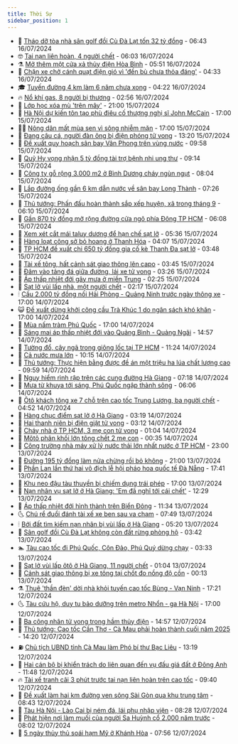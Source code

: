 ```yaml
---
title: Thời Sự
sidebar_position: 1
---
```


<!-- vnexpress-thoi-su:START -->
- 🦒 [Tháo dỡ tòa nhà sân golf đồi Cù Đà Lạt tốn 32 tỷ đồng](https://vnexpress.net/thao-do-toa-nha-san-golf-doi-cu-da-lat-ton-32-ty-dong-4770628.html) - 06:43 16/07/2024
- 🤓 [Tai nạn liên hoàn, 4 người chết](https://vnexpress.net/tai-nan-lien-hoan-4-nguoi-chet-4770612.html) - 06:03 16/07/2024
- ⚗️ [Mở thêm một cửa xả thủy điện Hòa Bình](https://vnexpress.net/mo-them-mot-cua-xa-thuy-dien-hoa-binh-4770604.html) - 05:51 16/07/2024
- 🌊 [Chặn xe chở cánh quạt điện gió vì &#39;đền bù chưa thỏa đáng&#39;](https://vnexpress.net/chan-xe-cho-canh-quat-dien-gio-vi-den-bu-chua-thoa-dang-4770483.html) - 04:33 16/07/2024
- 🎓 [Tuyến đường 4 km làm 6 năm chưa xong](https://vnexpress.net/tuyen-duong-4-km-lam-6-nam-chua-xong-4770291.html) - 04:22 16/07/2024
- 🔥 [Nổ khí gas, 8 người bị thương](https://vnexpress.net/no-khi-gas-8-nguoi-bi-thuong-4770510.html) - 02:56 16/07/2024
- 🦏 [Lớp học xóa mù &#39;trên mây&#39;](https://vnexpress.net/lop-hoc-xoa-mu-tren-may-4769915.html) - 21:00 15/07/2024
- 👺 [Hà Nội dự kiến tôn tạo phù điêu cố thượng nghị sĩ John McCain](https://vnexpress.net/ha-noi-du-kien-ton-tao-phu-dieu-co-thuong-nghi-si-john-mccain-4770384.html) - 17:00 15/07/2024
- 🧑‍🏫 [Nông dân mất mùa sen vì sông nhiễm mặn](https://vnexpress.net/nong-dan-mat-mua-sen-vi-song-nhiem-man-4770216.html) - 17:00 15/07/2024
- 🚦 [Đang câu cá, người đàn ông bị điện phóng tử vong](https://vnexpress.net/dang-cau-ca-nguoi-dan-ong-bi-dien-phong-tu-vong-4770380.html) - 13:20 15/07/2024
- 🎉 [Đề xuất quy hoạch sân bay Vân Phong trên vùng nước](https://vnexpress.net/de-xuat-quy-hoach-san-bay-van-phong-tren-vung-nuoc-4770314.html) - 09:58 15/07/2024
- 🦒 [Quỹ Hy vọng nhận 5 tỷ đồng tài trợ bệnh nhi ung thư](https://vnexpress.net/quy-hy-vong-nhan-5-ty-dong-tai-tro-benh-nhi-ung-thu-4769512.html) - 09:14 15/07/2024
- 🤗 [Công ty gỗ rộng 3.000 m2 ở Bình Dương cháy ngùn ngụt](https://vnexpress.net/cong-ty-go-rong-3-000-m2-o-binh-duong-chay-ngun-ngut-4770225.html) - 08:04 15/07/2024
- 💼 [Lắp đường ống gần 6 km dẫn nước về sân bay Long Thành](https://vnexpress.net/lap-duong-ong-gan-6-km-dan-nuoc-ve-san-bay-long-thanh-4770208.html) - 07:26 15/07/2024
- 🤩 [Thủ tướng: Phấn đấu hoàn thành sắp xếp huyện, xã trong tháng 9](https://vnexpress.net/thu-tuong-phan-dau-hoan-thanh-sap-xep-huyen-xa-trong-thang-9-4770184.html) - 06:10 15/07/2024
- 🤡 [Gần 870 tỷ đồng mở rộng đường cửa ngõ phía Đông TP HCM](https://vnexpress.net/gan-870-ty-dong-mo-rong-duong-cua-ngo-phia-dong-tp-hcm-4770192.html) - 06:08 15/07/2024
- 💯 [Xem xét cắt mái taluy dương để hạn chế sạt lở](https://vnexpress.net/xem-xet-cat-mai-taluy-duong-de-han-che-sat-lo-4770161.html) - 05:36 15/07/2024
- 👺 [Hàng loạt công sở bỏ hoang ở Thanh Hóa](https://vnexpress.net/hang-loat-cong-so-bo-hoang-o-thanh-hoa-4769630.html) - 04:07 15/07/2024
- 🌮 [TP HCM đề xuất chi 650 tỷ đồng gia cố kè Thanh Đa sạt lở](https://vnexpress.net/tp-hcm-de-xuat-chi-650-ty-dong-gia-co-ke-thanh-da-sat-lo-4770075.html) - 03:48 15/07/2024
- 🥸 [Tài xế tông, hất cảnh sát giao thông lên capo](https://vnexpress.net/tai-xe-tong-hat-canh-sat-giao-thong-len-capo-4770113.html) - 03:45 15/07/2024
- 🐻 [Đâm vào tảng đá giữa đường, lái xe tử vong](https://vnexpress.net/dam-vao-tang-da-giua-duong-lai-xe-tu-vong-4770084.html) - 03:26 15/07/2024
- 👀 [Áp thấp nhiệt đới gây mưa ở miền Trung](https://vnexpress.net/ap-thap-nhiet-doi-gay-mua-o-mien-trung-4770022.html) - 02:25 15/07/2024
- 🤔 [Sạt lở vùi lấp nhà, một người chết](https://vnexpress.net/sat-lo-vui-lap-nha-mot-nguoi-chet-4770041.html) - 02:17 15/07/2024
- 🕯 [Cầu 2.000 tỷ đồng nối Hải Phòng - Quảng Ninh trước ngày thông xe](https://vnexpress.net/cau-2-000-ty-dong-noi-hai-phong-quang-ninh-truoc-ngay-thong-xe-4769799.html) - 17:00 14/07/2024
- 😺 [Đề xuất dừng khởi công cầu Trà Khúc 1 do ngân sách khó khăn](https://vnexpress.net/de-xuat-dung-khoi-cong-cau-tra-khuc-1-do-ngan-sach-kho-khan-4769914.html) - 17:00 14/07/2024
- 🦆 [Mùa nấm tràm Phú Quốc](https://vnexpress.net/mua-nam-tram-phu-quoc-4767871.html) - 17:00 14/07/2024
- 🧰 [Sáng mai áp thấp nhiệt đới vào Quảng Bình - Quảng Ngãi](https://vnexpress.net/sang-mai-ap-thap-nhiet-doi-vao-quang-binh-quang-ngai-4769925.html) - 14:57 14/07/2024
- 🦍 [Tường đổ, cây ngã trong giông lốc tại TP HCM](https://vnexpress.net/tuong-do-cay-nga-trong-giong-loc-tai-tp-hcm-4769899.html) - 11:24 14/07/2024
- 🧰 [Cả nước mưa lớn](https://vnexpress.net/ca-nuoc-mua-lon-4769879.html) - 10:15 14/07/2024
- 💃 [Thủ tướng: Thực hiện bằng được đề án một triệu ha lúa chất lượng cao](https://vnexpress.net/thu-tuong-thuc-hien-bang-duoc-de-an-mot-trieu-ha-lua-chat-luong-cao-4769873.html) - 09:59 14/07/2024
- 🧰 [Nguy hiểm rình rập trên các cung đường Hà Giang](https://vnexpress.net/nguy-hiem-rinh-rap-tren-cac-cung-duong-ha-giang-4769813.html) - 07:18 14/07/2024
- 🚀 [Mưa từ khuya tới sáng, Phú Quốc ngập thành sông](https://vnexpress.net/mua-tu-khuya-toi-sang-phu-quoc-ngap-thanh-song-4769814.html) - 06:06 14/07/2024
- 🎊 [Ôtô khách tông xe 7 chỗ trên cao tốc Trung Lương, ba người chết](https://vnexpress.net/tai-nan-oto-khach-tren-cao-toc-trung-luong-3-nguoi-chet-4769809.html) - 04:52 14/07/2024
- 🤭 [​Hàng chục điểm sạt lở ở Hà Giang](https://vnexpress.net/hang-chuc-diem-sat-lo-o-ha-giang-4769736.html) - 03:19 14/07/2024
- 🤗 [Hai thanh niên bị điện giật tử vong](https://vnexpress.net/hai-thanh-nien-bi-dien-giat-tu-vong-4769758.html) - 03:12 14/07/2024
- 🌈 [Cháy nhà ở TP HCM, 3 mẹ con tử vong](https://vnexpress.net/chay-nha-o-tp-hcm-3-me-con-tu-vong-4769737.html) - 01:04 14/07/2024
- 🦣 [Môtô phân khối lớn tông chết 2 mẹ con](https://vnexpress.net/moto-phan-khoi-lon-tong-chet-2-me-con-4769730.html) - 00:35 14/07/2024
- 🎡 [Công trường nhà máy xử lý nước thải lớn nhất nước ở TP HCM](https://vnexpress.net/cong-truong-nha-may-xu-ly-nuoc-thai-lon-nhat-nuoc-o-tp-hcm-4769539.html) - 23:00 13/07/2024
- 🦏 [Đường 195 tỷ đồng làm nửa chừng rồi bỏ không](https://vnexpress.net/duong-195-ty-dong-lam-nua-chung-roi-bo-khong-4769259.html) - 21:00 13/07/2024
- 🎊 [Phần Lan lần thứ hai vô địch lễ hội pháo hoa quốc tế Đà Nẵng](https://vnexpress.net/phan-lan-lan-thu-hai-vo-dich-le-hoi-phao-hoa-quoc-te-da-nang-4769706.html) - 17:41 13/07/2024
- 🫶 [Khu neo đậu tàu thuyền bị chiếm dụng trái phép](https://vnexpress.net/khu-neo-dau-tau-thuyen-bi-chiem-dung-trai-phep-4769579.html) - 17:00 13/07/2024
- 🤔 [Nạn nhân vụ sạt lở ở Hà Giang: &#39;Em đã nghĩ tới cái chết&#39;](https://vnexpress.net/nan-nhan-vu-sat-lo-o-ha-giang-em-da-nghi-toi-cai-chet-4769650.html) - 12:29 13/07/2024
- 🤠 [Áp thấp nhiệt đới hình thành trên Biển Đông](https://vnexpress.net/ap-thap-nhiet-doi-hinh-thanh-tren-bien-dong-4769659.html) - 11:34 13/07/2024
- 🌜 [Chú rể đuổi đánh tài xế xe ben sau va chạm](https://vnexpress.net/chu-re-duoi-danh-tai-xe-xe-ben-sau-va-cham-4769617.html) - 07:49 13/07/2024
- 🕯 [Bới đất tìm kiếm nạn nhân bị vùi lấp ở Hà Giang](https://vnexpress.net/boi-dat-tim-kiem-nan-nhan-bi-vui-lap-o-ha-giang-4769557.html) - 05:20 13/07/2024
- 🤔 [Sân golf đồi Cù Đà Lạt không còn đất rừng phòng hộ](https://vnexpress.net/doi-cu-da-lat-san-golf-doi-cu-4769445.html) - 03:42 13/07/2024
- 🏊 [Tàu cao tốc đi Phú Quốc, Côn Đảo, Phú Quý dừng chạy](https://vnexpress.net/tau-cao-toc-di-phu-quoc-con-dao-phu-quy-dung-chay-4769545.html) - 03:33 13/07/2024
- 🌮 [Sạt lở vùi lấp ôtô ở Hà Giang, 11 người chết](https://vnexpress.net/sat-lo-vui-xe-16-cho-8-nguoi-chet-4769474-tong-thuat.html) - 01:04 13/07/2024
- 🫣 [Cảnh sát giao thông bị xe tông tại chốt đo nồng độ cồn](https://vnexpress.net/canh-sat-giao-thong-bi-xe-tong-tai-chot-do-nong-do-con-4769460.html) - 00:13 13/07/2024
- ⚗️ [Thuê &#39;thần đèn&#39; dời nhà khỏi tuyến cao tốc Bùng - Vạn Ninh](https://vnexpress.net/thue-than-den-doi-nha-khoi-tuyen-cao-toc-bung-van-ninh-4769328.html) - 17:21 12/07/2024
- 🌜 [Tàu cứu hộ, duy tu bảo dưỡng trên metro Nhổn - ga Hà Nội](https://vnexpress.net/tau-cuu-ho-duy-tu-bao-duong-tren-metro-nhon-ga-ha-noi-4768821.html) - 17:00 12/07/2024
- 🌁 [Ba công nhân tử vong trong hầm thủy điện](https://vnexpress.net/ba-cong-nhan-tu-vong-trong-ham-thuy-dien-4769429.html) - 14:57 12/07/2024
- 🐲 [Thủ tướng: Cao tốc Cần Thơ - Cà Mau phải hoàn thành cuối năm 2025](https://vnexpress.net/thu-tuong-cao-toc-can-tho-ca-mau-phai-hoan-thanh-cuoi-nam-2025-4769428.html) - 14:20 12/07/2024
- ⛽️ [Chủ tịch UBND tỉnh Cà Mau làm Phó bí thư Bạc Liêu](https://vnexpress.net/chu-tich-ubnd-tinh-ca-mau-lam-pho-bi-thu-bac-lieu-4769423.html) - 13:19 12/07/2024
- 🗽 [Hai cán bộ bị khiển trách do liên quan đến vụ đấu giá đất ở Đông Anh](https://vnexpress.net/hai-can-bo-bi-khien-trach-do-lien-quan-den-vu-dau-gia-dat-o-dong-anh-4769387.html) - 11:48 12/07/2024
- 🔥 [Tài xế tranh cãi 3 phút trước tai nạn liên hoàn trên cao tốc](https://vnexpress.net/tai-xe-tranh-cai-3-phut-truoc-tai-nan-lien-hoan-tren-cao-toc-4769222.html) - 09:40 12/07/2024
- 💯 [Đề xuất làm hai km đường ven sông Sài Gòn qua khu trung tâm](https://vnexpress.net/de-xuat-lam-hai-km-duong-ven-song-sai-gon-qua-khu-trung-tam-4769271.html) - 08:43 12/07/2024
- 🦆 [Tàu Hà Nội - Lào Cai bị ném đá, lái phụ nhập viện](https://vnexpress.net/tau-ha-noi-lao-cai-bi-nem-da-lai-phu-nhap-vien-4769290.html) - 08:28 12/07/2024
- 🫣 [Phát hiện nơi làm muối của người Sa Huỳnh cổ 2.000 năm trước](https://vnexpress.net/phat-hien-noi-lam-muoi-cua-nguoi-sa-huynh-co-2-000-nam-truoc-4769258.html) - 08:02 12/07/2024
- 🤡 [5 ngày thủy thủ soái hạm Mỹ ở Khánh Hòa](https://vnexpress.net/5-ngay-thuy-thu-soai-ham-my-o-khanh-hoa-4768982.html) - 07:56 12/07/2024<!-- vnexpress-thoi-su:END -->